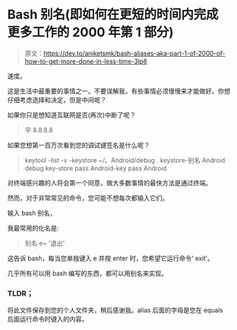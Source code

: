 # Bash 别名(即如何在更短的时间内完成更多工作的 2000 年第 1 部分)

> 原文：<https://dev.to/aniketsmk/bash-aliases-aka-part-1-of-2000-of-how-to-get-more-done-in-less-time-3lp6>

速度。

这是生活中最重要的事情之一。不要误解我，有些事情必须慢慢来才能做好。你想仔细考虑选择和决定，但是中间呢？

如果你只是想知道互联网是否(再次)中断了呢？

> 平 8.8.8.8

如果您想第一百万次看到您的调试键签名是什么呢？

> keytool -list -v -keystore ~/。Android/debug . keystore-别名 Android debug key-store pass Android-key pass Android

对终端感兴趣的人将会第一个同意，做大多数事情的最快方法是通过终端。

然而，对于非常常见的命令，您可能不想每次都输入它们。

输入 bash 别名，

我最常用的化名是:

> 别名 e= '退出'

这告诉 bash，每当您单独键入 e 并按 enter 时，您希望它运行命令' exit'。

几乎所有可以用 bash 编写的东西，都可以用别名来实现。

### TLDR；

将此文件保存到您的个人文件夹，稍后感谢我。alias 后面的字母是您在 equals 后面运行命令时键入的内容。